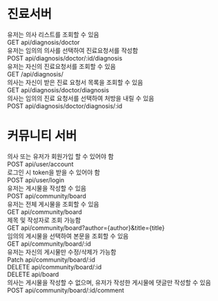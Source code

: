 # 진료서버
유저는 의사 리스트를 조회할 수 있음<br/>
GET api/diagnosis/doctor<br/>
유저는 임의의 의사를 선택하여 진료요청서를 작성함<br/>
POST api/diagnosis/doctor/:id/diagnosis<br/>
유저는 자신의 진료요청서를 조회할 수 있음<br/>
GET /api/diagnosis/<br/>
의사는 자신이 받은 진료 요청서 목록을 조회할 수 있음<br/>
GET api/diagnosis/doctor/diagnosis<br/>
의사는 임의의 진료 요청서를 선택하여 처방을 내릴 수 있음<br/>
POST api/diagnosis/doctor/diagnosis/:id<br/>


# 커뮤니티 서버
의사 또는 유저가 회원가입 할 수 있어야 함<br/>
POST api/user/account<br/>
로그인 시 token을 받을 수 있어야 함<br/>
POST api/user/login<br/>
유저는 게시물을 작성할 수 있음<br/>
POST api/community/board<br/>
유저는 전체 게시물을 조회할 수 있음<br/>
GET api/community/board<br/>
제목 및 작성자로 조회 가능함<br/>
GET api/community/board?author={author}&title={title}<br/>
임의의 게시물을 선택하여 본문을 조회할 수 있음<br/>
GET api/community/board/:id<br/>
유저는 자신의 게시물만 수정/삭제가 가능함<br/>
Patch api/community/board/:id<br/>
DELETE api/community/board/:id<br/>
DELETE api/board<br/>
의사는 게시물을 작성할 수 없으며, 유저가 작성한 게시물에 댓글만 작성할 수 있음<br/>
POST api/community/board/:id/comment<br/>